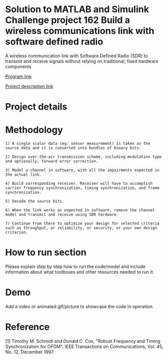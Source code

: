 # Solution to MATLAB and Simulink Challenge project 162 Build a wireless communications link with software defined radio
A wireless communication link with Software Defined Radio (SDR) to transmit and receive signals without relying on traditional, fixed hardware components 

[Program link](https://github.com/mathworks/MATLAB-Simulink-Challenge-Project-Hub)

[Project description link](https://github.com/mathworks/MATLAB-Simulink-Challenge-Project-Hub/tree/main/projects/Build%20a%20wireless%20communications%20link%20with%20software%20defined%20radio)

# Project details

# Methodology
    1) A single scalar data (eg: sensor measurement) is taken as the source data and it is converted into bundles of binary bits.

    2) Design over-the-air transmission scheme, including modulation type and optionally, forward error correction.

    3) Model a channel in software, with all the impairments expected in the actual link.

    4) Build corresponding receiver. Receiver will have to accomplish carrier frequency synchronization, timing synchronization, and frame synchronization.

    5) Decode the source bits.

    6) When the link works as expected in software, remove the channel model and transmit and receive using SDR hardware.

    7) Continue from there to optimize your design for selected criteria such as throughput, or reliability, or security, or your own design criterion.


# How to run section
Please explain step by step how to run the code/model and include information about what toolboxes and other resources needed to run it.

# Demo
Add a video or animated gif/picture to showcase the code in operation.
  
# Reference
[1] Timothy M. Schmidl and Donald C. Cox, "Robust Frequency and Timing Synchronization for OFDM", IEEE Transactions on Communications, Vol. 45, No. 12, December 1997.
